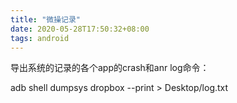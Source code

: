 ```yaml
---
title: "微操记录"
date: 2020-05-28T17:50:32+08:00
tags: android
---
```


导出系统的记录的各个app的crash和anr log命令：

adb shell dumpsys dropbox  --print > Desktop/log.txt
